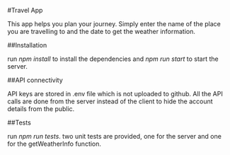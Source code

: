 #Travel App

This app helps you plan your journey. Simply enter the name of the place you are travelling to and the date to get the weather information.

##Installation

run *npm install* to install the dependencies and *npm run start* to start the server.

##API connectivity

API keys are stored in .env file which is not uploaded to github. All the API calls are done from the server instead of the client to hide the account details from the public.

##Tests

run *npm run tests*. two unit tests are provided, one for the server and one for the getWeatherInfo function.

